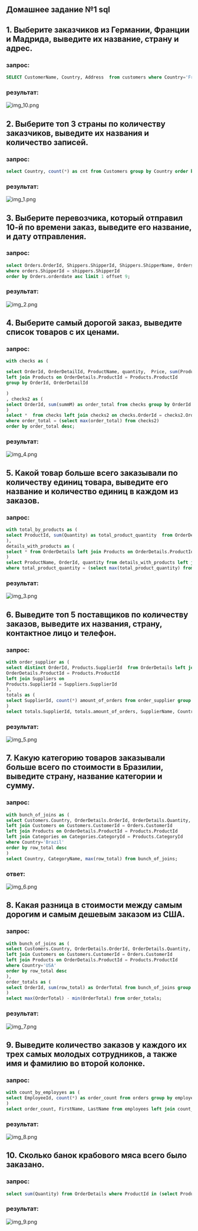 ## Домашнее задание №1 sql

## 1. Выберите заказчиков из Германии, Франции и Мадрида, выведите их название, страну и адрес.

### запрос:
```sql
SELECT CustomerName, Country, Address  from customers where Country='France' or country='Germany' or city='Madrid';
```
### результат:
![img_10.png](img_10.png)

## 2. Выберите топ 3 страны по количеству заказчиков, выведите их названия и количество записей.

### запрос:

```sql
select Country, count(*) as cnt from Customers group by Country order by cnt desc limit 3;
```

### результат: 

![img_1.png](img_1.png)

## 3. Выберите перевозчика, который отправил 10-й по времени заказ, выведите его название, и дату отправления.

### запрос:
```sql
select Orders.OrderId, Shippers.ShipperId, Shippers.ShipperName, Orders.OrderDate from Orders, Shippers 
where orders.ShipperId = shippers.ShipperId
order by Orders.orderdate asc limit 1 offset 9;
```
### результат:
![img_2.png](img_2.png)

## 4. Выберите самый дорогой заказ, выведите список товаров с их ценами.

### запрос:
```sql
with checks as (

select OrderId, OrderDetailId, ProductName, quantity,  Price, sum(Products.Price * OrderDetails.Quantity) as summm from OrderDetails 
left join Products on OrderDetails.ProductId = Products.ProductId 
group by OrderId, OrderDetailId

)
, checks2 as (
select OrderId, sum(summM) as order_total from checks group by OrderId order by order_total desc
)
select *  from checks left join checks2 on checks.OrderId = checks2.OrderId 
where order_total = (select max(order_total) from checks2)
order by order_total desc;


```
### результат:
![img_4.png](img_4.png)

## 5. Какой товар больше всего заказывали по количеству единиц товара, выведите его название и количество единиц в каждом из заказов.

### запрос:

```sql
with total_by_products as (
select ProductId, sum(Quantity) as total_product_quantity  from OrderDetails group by ProductId order by total_product_quantity desc
),
details_with_products as (
select * from OrderDetails left join Products on OrderDetails.ProductId = Products.ProductId 
)
select ProductName, OrderId, quantity from details_with_products left join total_by_products on total_by_products.ProductId = details_with_products.ProductId
where total_product_quantity = (select max(total_product_quantity) from total_by_products);

```

### результат:

![img_3.png](img_3.png)

## 6. Выведите топ 5 поставщиков по количеству заказов, выведите их названия, страну, контактное лицо и телефон.

### запрос: 

```sql
with order_supplier as (
select distinct OrderId, Products.SupplierId  from OrderDetails left join Products on 
OrderDetails.ProductId = Products.ProductId
left join Suppliers on
Products.SupplierId = Suppliers.SupplierId
),
totals as (
select SupplierId, count(*) amount_of_orders from order_supplier group by SupplierId order by amount_of_orders desc LIMIT 5
)
select totals.SupplierId, totals.amount_of_orders, SupplierName, Country, ContactName, Phone from totals left join Suppliers on totals.SupplierId = Suppliers.SupplierId; 

```

### результат:
![img_5.png](img_5.png)

## 7. Какую категорию товаров заказывали больше всего по стоимости в Бразилии, выведите страну, название категории и сумму.

### запрос: 
```sql
with bunch_of_joins as (
select Customers.Country, OrderDetails.OrderId, OrderDetails.Quantity, Products.Price,Categories.CategoryName, OrderDetails.Quantity * Products.Price as row_total, Products.CategoryId, OrderDetails.OrderDetailId from OrderDetails left join Orders on Orders.OrderId = OrderDetails.OrderId
left join Customers on Customers.CustomerId = Orders.CustomerId
left join Products on OrderDetails.ProductId = Products.ProductId
left join Categories on Categories.CategoryId = Products.CategoryId
where Country='Brazil'
order by row_total desc
)
select Country, CategoryName, max(row_total) from bunch_of_joins;
```
### ответ: 
![img_6.png](img_6.png)

## 8. Какая разница в стоимости между самым дорогим и самым дешевым заказом из США.
### запрос:
```sql
with bunch_of_joins as (
select Customers.Country, OrderDetails.OrderId, OrderDetails.Quantity, Products.Price, OrderDetails.Quantity * Products.Price as row_total,  OrderDetails.OrderDetailId from OrderDetails left join Orders on Orders.OrderId = OrderDetails.OrderId
left join Customers on Customers.CustomerId = Orders.CustomerId
left join Products on OrderDetails.ProductId = Products.ProductId
where Country='USA'
order by row_total desc
),
order_totals as (
select OrderId, sum(row_total) as OrderTotal from bunch_of_joins group by OrderId order by OrderTotal desc
)
select max(OrderTotal) - min(OrderTotal) from order_totals; 
```
### результат:
![img_7.png](img_7.png)

## 9. Выведите количество заказов у каждого их трех самых молодых сотрудников, а также имя и фамилию во второй колонке.

### запрос: 
```sql
with count_by_employyes as (
select EmployeeId, count(*) as order_count from orders group by employeeId
)
select order_count, FirstName, LastName from employees left join count_by_employyes on count_by_employyes.EmployeeId = Employees.EmployeeId order by BirthDate desc limit 3;
```
### результат: 
![img_8.png](img_8.png)

## 10. Сколько банок крабового мяса всего было заказано.
### запрос: 
```sql
select sum(Quantity) from OrderDetails where ProductId in (select ProductId from Products where ProductName like '%Crab Meat%');
```
### результат:
![img_9.png](img_9.png)